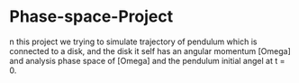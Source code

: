 # Phase-space-Project
n this project we trying to simulate trajectory of pendulum which is connected to a disk, and the disk it self has an angular momentum \[Omega] and analysis phase space of \[Omega] and the pendulum initial angel at t = 0.
